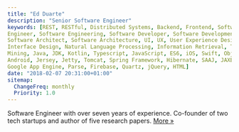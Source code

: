 ```yaml
---
title: "Ed Duarte"
description: "Senior Software Engineer"
keywords: [REST, RESTful, Distributed Systems, Backend, Frontend, Software
Engineer, Software Engineering, Software Developer, Software Development,
Software Architect, Software Architecture, UI, UX, User Experience Design, User
Interface Design, Natural Language Processing, Information Retrieval, Text
Mining, Java, JDK, Kotlin, Typescript, JavaScript, ES6, iOS, Swift, Objective-C,
Android, Jersey, Jetty, Tomcat, Spring Framework, Hibernate, SAAJ, JAXB, XSLT,
Google App Engine, Parse, Firebase, Quartz, jQuery, HTML]
date: "2018-02-07 20:31:00+01:00"
sitemap:
  ChangeFreq: monthly
  Priority: 1.0
---
```


Software Engineer with over seven years of experience. Co-founder of two tech
startups and author of five research papers. [More »](/about/)
